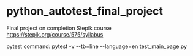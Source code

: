 # python_autotest_final_project
Final project on completion Stepik course https://stepik.org/course/575/syllabus

pytest command:
pytest -v --tb=line --language=en test_main_page.py
